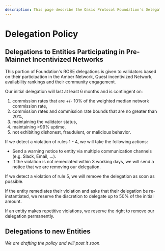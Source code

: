 ```yaml
---
description: This page describe the Oasis Protocol Foundation's Delegation Policy.
---
```


# Delegation Policy

## Delegations to Entities Participating in Pre-Mainnet Incentivized Networks

This portion of Foundation's ROSE delegations is given to validators based on their participation in the Amber Network, Quest incentivized Network, availability rankings and their community engagement.

Our initial delegation will last at least 6 months and is contingent on:

1. commission rates that are +/- 10% of the weighted median network commission rate,
2. commission rates and commission rate bounds that are no greater than 20%,
3. maintaining the validator status,
4. maintaining &gt;99% uptime,
5. not exhibiting dishonest, fraudulent, or malicious behavior.

If we detect a violation of rules 1 - 4, we will take the following actions:

* Send a warning notice to entity via multiple communication channels \(e.g. Slack, Email, ...\).
* If the violation is not remediated within 3 working days, we will send a notice that we are removing our delegation.

If we detect a violation of rule 5,  we will remove the delegation as soon as possible.

If the entity remediates their violation and asks that their delegation be re-instantiated, we reserve the discretion to delegate up to 50% of the initial amount.

If an entity makes repetitive violations, we reserve the right to remove our delegation permanently.

## Delegations to new Entities

_We are drafting the policy and will post it soon._

